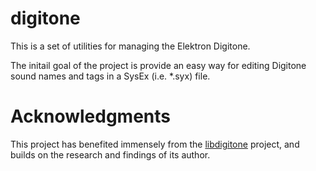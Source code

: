 # digitone
This is a set of utilities for managing the Elektron Digitone.

The initail goal of the project is provide an easy way for editing Digitone sound names and tags in a SysEx (i.e. \*.syx) file.


# Acknowledgments
This project has benefited immensely from the [libdigitone](https://gitlab.com/dhuck/libdigitone) project, and builds on the research and findings of its author.